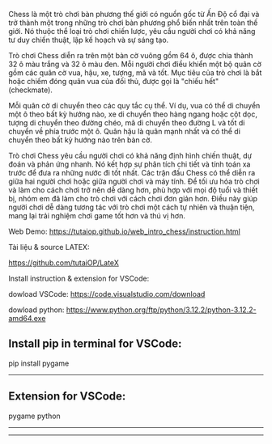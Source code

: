 Chess là một trò chơi bàn phương thế giới có nguồn gốc từ Ấn Độ cổ đại và trở thành một trong những trò chơi bàn phương phổ biến nhất trên toàn thế giới. Nó thuộc thể loại trò chơi chiến lược, yêu cầu người chơi có khả năng tư duy chiến thuật, lập kế hoạch và sự sáng tạo.

Trò chơi Chess diễn ra trên một bàn cờ vuông gồm 64 ô, được chia thành 32 ô màu trắng và 32 ô màu đen. Mỗi người chơi điều khiển một bộ quân cờ gồm các quân cờ vua, hậu, xe, tượng, mã và tốt. Mục tiêu của trò chơi là bắt hoặc chiếm đóng quân vua của đối thủ, được gọi là "chiếu hết" (checkmate).

Mỗi quân cờ di chuyển theo các quy tắc cụ thể. Ví dụ, vua có thể di chuyển một ô theo bất kỳ hướng nào, xe di chuyển theo hàng ngang hoặc cột dọc, tượng di chuyển theo đường chéo, mã di chuyển theo đường L và tốt di chuyển về phía trước một ô. Quân hậu là quân mạnh nhất và có thể di chuyển theo bất kỳ hướng nào trên bàn cờ.

Trò chơi Chess yêu cầu người chơi có khả năng định hình chiến thuật, dự đoán và phản ứng nhanh. Nó kết hợp sự phân tích chi tiết và tính toán xa trước để đưa ra những nước đi tốt nhất. Các trận đấu Chess có thể diễn ra giữa hai người chơi hoặc giữa người chơi và máy tính.
Để tối ưu hóa trò chơi và làm cho cách chơi trở nên dễ dàng hơn, phù hợp với mọi độ tuổi và thiết bị, nhóm em đã làm cho trò chơi với cách chơi đơn giản hơn. Điều này giúp người chơi dễ dàng tương tác với trò chơi một cách tự nhiên và thuận tiện, mang lại trải nghiệm chơi game tốt hơn và thú vị hơn.

Web Demo: https://tutaiop.github.io/web_intro_chess/instruction.html

Tài liệu & source LATEX: 

https://github.com/tutaiOP/LateX

Install instruction & extension for VSCode:

dowload VSCode: https://code.visualstudio.com/download

dowload python: https://www.python.org/ftp/python/3.12.2/python-3.12.2-amd64.exe

Install pip in terminal for VSCode:
--------------------
pip install pygame

--------------------
Extension for VSCode:
--------------------
pygame
python

---------------------

*********************************************************************************************************
